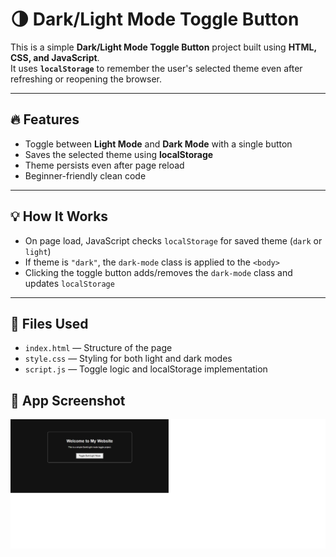 # 🌗 Dark/Light Mode Toggle Button

This is a simple **Dark/Light Mode Toggle Button** project built using **HTML, CSS, and JavaScript**.  
It uses **`localStorage`** to remember the user's selected theme even after refreshing or reopening the browser.

---

## 🔥 Features

- Toggle between **Light Mode** and **Dark Mode** with a single button
- Saves the selected theme using **localStorage**
- Theme persists even after page reload
- Beginner-friendly clean code

---

## 💡 How It Works

- On page load, JavaScript checks `localStorage` for saved theme (`dark` or `light`)
- If theme is `"dark"`, the `dark-mode` class is applied to the `<body>`
- Clicking the toggle button adds/removes the `dark-mode` class and updates `localStorage`

---

## 📁 Files Used

- `index.html` — Structure of the page
- `style.css` — Styling for both light and dark modes
- `script.js` — Toggle logic and localStorage implementation

## 📸 App Screenshot

![App Screenshot](./screenshot.png)